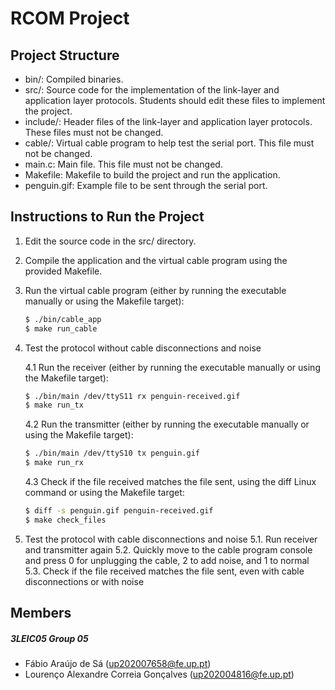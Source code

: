 # RCOM Project

## Project Structure

- bin/: Compiled binaries.
- src/: Source code for the implementation of the link-layer and application layer protocols. Students should edit these files to implement the project.
- include/: Header files of the link-layer and application layer protocols. These files must not be changed.
- cable/: Virtual cable program to help test the serial port. This file must not be changed.
- main.c: Main file. This file must not be changed.
- Makefile: Makefile to build the project and run the application.
- penguin.gif: Example file to be sent through the serial port.

## Instructions to Run the Project

1. Edit the source code in the src/ directory.
2. Compile the application and the virtual cable program using the provided Makefile.
3. Run the virtual cable program (either by running the executable manually or using the Makefile target):

	```bash
	$ ./bin/cable_app
	$ make run_cable
	```

4. Test the protocol without cable disconnections and noise

	4.1 Run the receiver (either by running the executable manually or using the Makefile target):

	```bash
	$ ./bin/main /dev/ttyS11 rx penguin-received.gif
	$ make run_tx
	```

	4.2 Run the transmitter (either by running the executable manually or using the Makefile target):

	```bash
	$ ./bin/main /dev/ttyS10 tx penguin.gif
	$ make run_rx
	```

	4.3 Check if the file received matches the file sent, using the diff Linux command or using the Makefile target:

	```bash
	$ diff -s penguin.gif penguin-received.gif
	$ make check_files
	```

5. Test the protocol with cable disconnections and noise
	5.1. Run receiver and transmitter again
	5.2. Quickly move to the cable program console and press 0 for unplugging the cable, 2 to add noise, and 1 to normal
	5.3. Check if the file received matches the file sent, even with cable disconnections or with noise

## Members

##### 3LEIC05 Group 05

- Fábio Araújo de Sá (up202007658@fe.up.pt)
- Lourenço Alexandre Correia Gonçalves (up202004816@fe.up.pt)